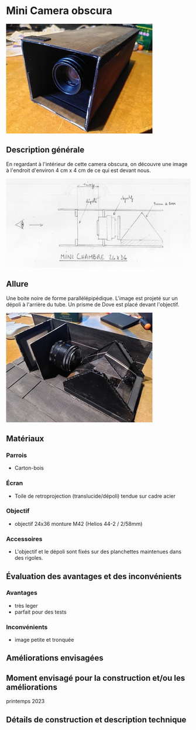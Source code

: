 #  Mini Camera obscura
![mini_chambre_2](../photos/mini_chambre_2_ultralight.jpg)

## Description générale
En regardant à l'intérieur de cette camera obscura, on découvre une image à l'endroit d'environ 4 cm x 4 cm de ce qui est devant nous.

![proto_0](../photos/proto_00V2_ultralight.jpg)

## Allure
Une boite noire de forme parallélépipédique. L'image est projeté sur un dépoli à l'arrière du tube. Un prisme de Dove est placé devant l'objectif.

![mini_chambre_3](../photos/mini_chambre_3_ultralight.jpg)
## Matériaux

### Parrois
- Carton-bois

### Écran
- Toile de retroprojection (translucide/dépoli) tendue sur cadre acier

### Objectif
- objectif 24x36 monture M42 (Helios 44-2 / 2/58mm) 

### Accessoires
- L'objectif et le dépoli sont fixés sur des planchettes maintenues dans des rigoles.

## Évaluation des avantages et des inconvénients

### Avantages
- très leger
- parfait pour des tests

### Inconvénients
- image petite et tronquée
## Améliorations envisagées

## Moment envisagé pour la construction et/ou les améliorations
printemps 2023

## Détails de construction et description technique
